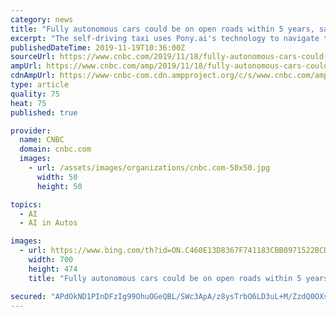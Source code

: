 ```yaml
---
category: news
title: "Fully autonomous cars could be on open roads within 5 years, says self-driving start-up Pony.ai CEO"
excerpt: "The self-driving taxi uses Pony.ai's technology to navigate the roads. Peng, who was previously the chief architect of Baidu's autonomous driving division, said he believes that the U.S. still leads, but China is catching up very fast. While he hasn't witnessed any direct effect of trade tensions, Peng said it's an element of uncertainty for ..."
publishedDateTime: 2019-11-19T10:36:00Z
sourceUrl: https://www.cnbc.com/2019/11/18/fully-autonomous-cars-could-be-on-roads-in-5-years-says-ponyai-ceo.html
ampUrl: https://www.cnbc.com/amp/2019/11/18/fully-autonomous-cars-could-be-on-roads-in-5-years-says-ponyai-ceo.html
cdnAmpUrl: https://www-cnbc-com.cdn.ampproject.org/c/s/www.cnbc.com/amp/2019/11/18/fully-autonomous-cars-could-be-on-roads-in-5-years-says-ponyai-ceo.html
type: article
quality: 75
heat: 75
published: true

provider:
  name: CNBC
  domain: cnbc.com
  images:
    - url: /assets/images/organizations/cnbc.com-50x50.jpg
      width: 50
      height: 50

topics:
  - AI
  - AI in Autos

images:
  - url: https://www.bing.com/th?id=ON.C460E13D8367F741183CBB0971522BCD
    width: 700
    height: 474
    title: "Fully autonomous cars could be on open roads within 5 years, says self-driving start-up Pony.ai CEO"

secured: "APdOkND1PInDFzIg99OhuOGeQBL/SWc3ApA/z8ysTrbO6LD3uL+M/ZzdQ0OXslHHcn7ImImq1zMx+1SObhCwkRvLe752D5ZmUsekgKP980PrPKWtbfNNQNcZetu7AXQkojwRW7VFU3uDYqTP1Ztkxp94+M5OuWB4yvCBacJ522wxZ66ymMS1G7QVeQnNouWXvblPdNbTNzY7L68I2VuNNK5eqeVO3oJ5IOabXqu3SOiVKpSumoyGlUfUqsVYwKJIcr6ut4np5XBdU76zeyQ3Bg==;5cRJbp+yiRPdDGI3wGnSWA=="
---
```


